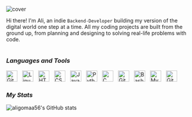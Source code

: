 ![cover](https://github.com/aligomaa56/aligomaa56/assets/138549566/e12a1e2b-1d6e-4257-9e05-038f2a6e463d)

Hi there! I'm Ali, an indie `Backend-Developer` building my version of the digital world one step at a time. All my coding projects are built from the ground up, from planning and designing to solving real-life problems with code.
#
### *Languages and Tools*

<img align="left" alt="Git" width="30px" style="padding-right:10px;" src="https://cdn.jsdelivr.net/gh/devicons/devicon/icons/git/git-original.svg" />
<img align="left" alt="Linux" width="30px" style="padding-right:10px;" src="https://cdn.jsdelivr.net/gh/devicons/devicon/icons/linux/linux-original.svg" />
<img align="left" alt="HTML" width="30px" style="padding-right:10px;" src="https://cdn.jsdelivr.net/gh/devicons/devicon/icons/html5/html5-plain.svg" />
<img align="left" alt="CSS" width="30px" style="padding-right:10px;" src="https://cdn.jsdelivr.net/gh/devicons/devicon/icons/css3/css3-plain.svg" />
<img align="left" alt="JavaScript" width="30px" style="padding-right:10px;" src="https://cdn.jsdelivr.net/gh/devicons/devicon/icons/javascript/javascript-plain.svg" />
<img align="left" alt="Python" width="30px" style="padding-right:10px;" src="https://cdn.jsdelivr.net/gh/devicons/devicon/icons/python/python-plain.svg" />
<img align="left" alt="C" width="30px" style="padding-right:10px;" src="https://github.com/aligomaa56/aligomaa56/assets/138549566/d0c84216-4b6d-4d8f-98db-eff13a1bc45a" />
<img align="left" alt="GitHub" width="30px" style="padding-right:10px;" src="https://cdn.jsdelivr.net/gh/devicons/devicon/icons/github/github-original.svg" />
<img align="left" alt="Bash" width="30px" style="padding-right:10px;" src="https://github.com/aligomaa56/aligomaa56/assets/138549566/a2892ae6-bae9-45c6-8dce-70f078c45bb4" />
<img align="left" alt="MySql" width="30px" style="padding-right:10px;" src="https://github.com/aligomaa56/aligomaa56/assets/138549566/91c15af0-6d4f-4154-bd7a-3d020924f4e2" />
<img align="left" alt="Git" width="30px" style="padding-right:10px;" src="https://github.com/aligomaa56/aligomaa56/assets/138549566/cb36a063-fc7e-4ca1-a9b0-7f4accbcee1a" />
<br>

#

### *My Stats*

![aligomaa56's GitHub stats](https://github-readme-stats.vercel.app/api?username=aligomaa56&show_icons=true&theme=gruvbox)
